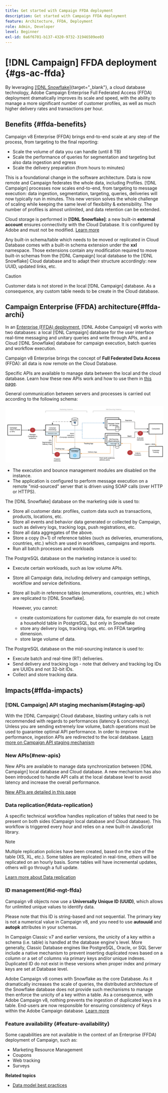 ```yaml
---
title: Get started with Campaign FFDA deployment
description: Get started with Campaign FFDA deployment
feature: Architecture, FFDA, Deployment
role: Admin, Developer
level: Beginner
exl-id: 0a6f6701-b137-4320-9732-31946509ee03
---
```

# [!DNL Campaign] FFDA deployment {#gs-ac-ffda}

By leveraging [[!DNL Snowflake]](https://www.snowflake.com/){target="_blank"}, a cloud database technology, Adobe Campaign Enterprise Full Federated Access (FFDA) deployment dramatically improves its scale and speed, with the ability to manage a more significant number of customer profiles, as well as much higher delivery rates and transactions per hour. 

## Benefits {#ffda-benefits}

Campaign v8 Enterprise (FFDA) brings end-to-end scale at any step of the process, from targeting to the final reporting:

* Scale the volume of data you can handle (until 8 TB)
* Scale the performance of queries for segmentation and targeting but also data ingestion and egress
* Scale the delivery preparation (from hours to minutes)

This is a foundational change in the software architecture. Data is now remote and Campaign federates the whole data, including Profiles. [!DNL Campaign] processes now scales end-to-end, from targeting to message execution: data ingestion, segmentation, targeting, queries, deliveries will now typically run in minutes. This new version solves the whole challenge of scaling while keeping the same level of flexibility & extensibility. The number of profiles is almost unlimited, and data retention can be extended.

Cloud storage is performed in **[!DNL Snowflake]**: a new built-in **external account** ensures connectivity with the Cloud Database. It is configured by Adobe and must not be modified. [Learn more](../config/external-accounts.md)

Any built-in schema/table which needs to be moved or replicated in Cloud Database comes with a built-in schema extension under the **xxl** namespace. Those extensions contain any modification required to move built-in schemas from the [!DNL Campaign] local database to the [!DNL Snowflake] Cloud database and to adapt their structure accordingly: new UUID, updated links, etc.

>[!CAUTION]
>
> Customer data is not stored in the local [!DNL Campaign] database. As a consequence, any custom table needs to be create in the Cloud database.
>

## Campaign Enterprise (FFDA) architecture{#ffda-archi}

In an [Enterprise (FFDA) deployment](../architecture/enterprise-deployment.md), [!DNL Adobe Campaign] v8 works with two databases: a local [!DNL Campaign] database for the user interface real-time messaging and unitary queries and write through APIs, and a Cloud [!DNL Snowflake] database for campaign execution, batch queries and workflow execution.

Campaign v8 Enterprise brings the concept of **Full Federated Data Access** (FFDA): all data is now remote on the Cloud Database. 

Specific APIs are available to manage data between the local and the cloud database. Learn how these new APIs work and how to use them in [this page](new-apis.md).

General communication between servers and processes is carried out according to the following schema:

![](assets/architecture.png) 

* The execution and bounce management modules are disabled on the instance.
* The application is configured to perform message execution on a remote "mid-sourced" server that is driven using SOAP calls (over HTTP or HTTPS).

The [!DNL Snowflake] database on the marketing side is used to:

* Store all customer data: profiles, custom data such as transactions, products, locations, etc.
* Store all events and behavior data generated or collected by Campaign, such as delivery logs, tracking logs, push registrations, etc.
* Store all data aggregates of the above.
* Store a copy (h+1) of reference tables (such as deliveries, enumerations, countries, etc.) which are used in workflows, campaigns and reports.
* Run all batch processes and workloads


The PostgreSQL database on the marketing instance is used to:

* Execute certain workloads, such as low volume APIs.
* Store all Campaign data, including delivery and campaign settings, workflow and service definitions.
* Store all built-in reference tables (enumerations, countries, etc.) which are replicated to [!DNL Snowflake].
    
    However, you cannot:
    * create customizations for customer data, for example do not create a household table in PostgreSQL, but only in Snowflake
    * store any delivery logs, tracking logs, etc. on FFDA targeting dimension.
    * store large volume of data.


The PostgreSQL database on the mid-sourcing instance is used to:

* Execute batch and real-time (RT) deliveries.
* Send delivery and tracking logs - note that delivery and tracking log IDs are UUIDs and not 32-bit IDs.
* Collect and store tracking data.


## Impacts{#ffda-impacts}

### [!DNL Campaign] API staging mechanism{#staging-api}

With the [!DNL Campaign] Cloud database, blasting unitary calls is not recommended with regards to performances (latency & concurrency). Unless you are sending extremely low volume, batch operations must be used to guarantee optimal API performance. In order to improve performance, ingestion APIs are redirected to the local database. [Learn more on Campaign API staging mechanism](staging.md)

### New APIs{#new-apis}

New APIs are available to manage data synchronization between [!DNL Campaign] local database and Cloud database. A new mechanism has also been introduced to handle API calls at the local database level to avoid latency and increase the overall performance.

[New APIs are detailed in this page](new-apis.md)


### Data replication{#data-replication}

A specific technical workflow handles replication of tables that need to be present on both sides (Campaign  local database and Cloud database). This workflow is triggered every hour and relies on a new built-in JavaScript library.

>[!NOTE]
>
> Multiple replication policies have been created, based on the size of the table (XS, XL, etc.).
> Some tables are replicated in real-time, others will be replicated on an hourly basis. Some tables will have incremental updates, others will go through a full update.
>

[Learn more about Data replication](replication.md)

### ID management{#id-mgt-ffda}

Campaign v8 objects now use a **Universally Unique ID (UUID)**, which allows for unlimited unique values to identify data.

Please note that this ID is string-based and not sequential. The primary key is not a numerical value in Campaign v8, and you need to use **autouuid** and **autopk** attributes in your schemas.

In Campaign Classic v7 and earlier versions, the unicity of a key within a schema (i.e. table) is handled at the database engine's level. More generally, Classic Database engines like PostgreSQL, Oracle, or SQL Server include a native mechanism to prevent inserting duplicated rows based on a column or a set of columns via primary keys and/or unique indexes. Duplicated ID do not exist in these versions when proper index and primary keys are set at Database level.

Adobe Campaign v8 comes with Snowflake as the core Database. As it dramatically increases the scale of queries, the distributed architecture of the Snowflake database does not provide such mechanisms to manage then enforce the unicity of a key within a table. As a consequence, with Adobe Campaign v8, nothing prevents the ingestion of duplicated keys in a table. End-users are now responsible for ensuring consistency of Keys within the Adobe Campaign database. [Learn more](keys.md)

### Feature availability {#feature-availability}

Some capabilities are not available in the context of an Enterprise (FFDA) deployment of Campaign, such as:

* Marketing Resource Management
* Coupons
* Web tracking
* Surveys


**Related topics**

* [Data model best practices](../dev/datamodel-best-practices.md)
